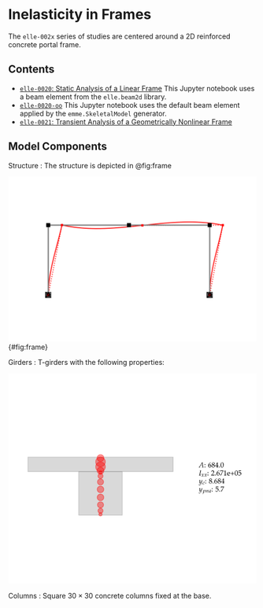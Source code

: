 # Inelasticity in Frames

The `elle-002x` series of studies are centered around a 2D reinforced concrete portal frame.


## Contents

- [`elle-0020`: Static Analysis of a Linear Frame](elle-0020) This Jupyter notebook uses a beam element from the `elle.beam2d` library.
- [`elle-0020-oo`](elle-0020) This Jupyter notebook uses the default beam element applied by the `emme.SkeletalModel` generator.
- [`elle-0021`: Transient Analysis of a Geometrically Nonlinear Frame](elle-0021)

<!-- - [`opsy-0020`]() -->



## Model Components

Structure
: The structure is depicted in @fig:frame

![](img/frame.svg){#fig:frame}

Girders
: T-girders with the following properties:

![](tee.svg)

Columns
: Square $30\times 30$ concrete columns fixed at the base.

